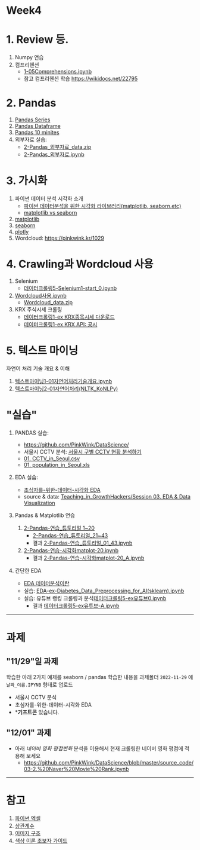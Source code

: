 # Week4

# 1. Review 등.

1. Numpy 연습
2. 컴프리헨션
    - [1-05Comprehensions.ipynb](notebooks/1-05Comprehensions.ipynb)
    - 참고 컴프리헨션 학습 https://wikidocs.net/22795

# 2. Pandas

1. [Pandas Series](notebooks/2-04Pandas_Series-0.ipynb)
2. [Pandas Dataframe](notebooks/2-05Pandas_DataFrame-0.ipynb)
3. [Pandas 10 minites](https://pandas.pydata.org/docs/user_guide/10min.html)
4. 외부자료 실습:
    - [2-Pandas_외부자료_data.zip](notebooks/2-Pandas_외부자료_data.zip)
    - [2-Pandas_외부자료.ipynb](notebooks/2-Pandas_외부자료.ipynb)



# 3. 가시화

1. 파이썬 데이터 분석 시각화 소개
    - [파이썬 데이터분석을 위한 시각화 라이브러리(matplotlib, seaborn,etc)](https://modulabs.co.kr/blog/python-data-analysis-matplotlib-seaborn-etc/#:~:text=Matplotlib%20vs%20seaborn,-Matplotlib%20%EB%8A%94%20%EC%A7%80%EC%86%8D%EC%A0%81&text=%EC%88%98%EB%A7%8E%EC%9D%80%20%EB%A0%8C%EB%8D%94%EB%A7%81%20%EB%B0%B1%EC%97%94%EB%93%9C%EB%A5%BC%20%EC%A0%9C%EA%B3%B5,%EB%90%9C%20Python%20%ED%94%8C%EB%A1%9C%ED%8C%85%20%EB%9D%BC%EC%9D%B4%EB%B8%8C%EB%9F%AC%EB%A6%AC%EC%9E%85%EB%8B%88%EB%8B%A4.)
    - [matplotlib vs seaborn](https://datauntold.com/matplotlib-vs-seaborn/)
1. [matplotlib](notebooks/2-가시화1-Matplotlib.ipynb)
2. [seaborn](notebooks/2-가시화2-Seaborn.ipynb)
3. [plotly](notebooks/2-가시화3-Plotly.ipynb)
4. Wordcloud: https://pinkwink.kr/1029


# 4. Crawling과 Wordcloud 사용

1. Selenium
    - [데이터크롤링5-Selenium1-start_0.ipynb](notebooks/데이터크롤링5-Selenium1-start_0.ipynb)
2. [Wordcloud사용.ipynb](notebooks/Wordcloud사용.ipynb)
    - [Wordcloud_data.zip](notebooks/Wordcloud_data.zip)
3. KRX 주식시세 크롤링
    - [데이터크롤링1-ex KRX종목시세 다운로드](notebooks/데이터크롤링1-exKRX종목시세운로드A.ipynb)
    - [데이터크롤링1-ex KRX API: 공시](notebooks/데이터크롤링1-exKRX-공시basic-0.ipynb)


# 5. 텍스트 마이닝

자연어 처리 기술 개요 & 이해

1. [텍스트마이닝1-01자연어처리기술개요.ipynb](notebooks/텍스트마이닝1-01자연어처리기술1-개요.ipynb)
1. [텍스트마이닝2-01자연어처리(NLTK_KoNLPy)](notebooks/텍스트마이닝1-99NLTK_KoNLPy.ipynb)



# "실습"
1. PANDAS 실습:
    - https://github.com/PinkWink/DataScience/
    - 서울시 CCTV 분석: [서울시 구별 CCTV 현황 분석하기](https://github.com/PinkWink/DataScience/blob/master/source_code/01.%20Basic%20of%20Python%2C%20Pandas%20and%20Matplotlib%20%20via%20analysis%20of%20CCTV%20in%20Seoul.ipynb)
    - [01. CCTV_in_Seoul.csv](https://github.com/PinkWink/DataScience/blob/master/data/01.%20CCTV_in_Seoul.csv)
    - [01. population_in_Seoul.xls](https://github.com/PinkWink/DataScience/blob/master/data/01.%20population_in_Seoul.xls)

2. EDA 실습:
    - [초심자를-위한-데이터-시각화 EDA](https://medium.com/bondata/%EC%B4%88%EC%8B%AC%EC%9E%90%EB%A5%BC-%EC%9C%84%ED%95%9C-%EB%8D%B0%EC%9D%B4%ED%84%B0-%EC%8B%9C%EA%B0%81%ED%99%94-eda-%EA%B0%80%EC%9D%B4%EB%93%9C%EB%9D%BC%EC%9D%B8-%EC%8B%A4%EC%8A%B5-62d11f93e17e)
    - source & data: [Teaching_in_GrowthHackers/Session 03. EDA & Data Visualization](https://github.com/BokyungChoi/teaching_in_GrowthHackers/tree/master/Session%2003.%20EDA%20%26%20Data%20Visualization)

3. Pandas & Matplotlib 연습
   1. [2-Pandas-연습_튜토리얼 1~20](notebooks/2-Pandas-연습_튜토리얼_19Q.ipynb)
      - [2-Pandas-연습_튜토리얼_21~43](notebooks/2-Pandas-연습_튜토리얼_20Q_43.ipynb.ipynb)
      - 결과 [2-Pandas-연습_튜토리얼_01_43.ipynb](notebooks/2-Pandas-연습_튜토리얼_01_43.ipynb)
   2. [2-Pandas-연습-시각화matplot-20.ipynb](notebooks/2-Pandas-연습-시각화matplot-20Q.ipynb)
      - 결과 [2-Pandas-연습-시각화matplot-20_A.ipynb](notebooks/2-Pandas-연습-시각화matplot-20_A.ipynb)


3. 간단한 EDA
   - [EDA 데이터분석이란](notebooks/5_02EDA데이터분석이란.ipynb)
   - 실습: [EDA-ex-Diabetes_Data_Preprocessing_for_AI(sklearn).ipynb](notebooks/5_01EDA-Data_Preprocessing_for_AI(sklearn).ipynb)
   - 실습: 유튜브 랭킹 크롤링과 분석[데이터크롤링5-ex유튜브0.ipynb](notebooks/데이터크롤링5-ex유튜브0.ipynb)
       - 결과 [데이터크롤링5-ex유튜브-A.ipynb](notebooks/데이터크롤링5-ex유튜브-A.ipynb)

<!--
6. 실습: 네이버영화랭킹 크롤링 결과 분석
 - 참고: https://github.com/PinkWink/DataScience/blob/master/source_code/03-2.%20Naver%20Movie%20Rank.ipynb

3. "실습" Selenium 이용 클롤링과 데이터 수집
-->

---

# 과제

## "11/29"일 과제

학습한 아래 2가지 예제를 seaborn / pandas 학습한 내용을 과제폴더 `2022-11-29` 에 `날짜_이름.IPYNB` 형태로 업로드
 - 서울시 CCTV 분석
 - 초심자를-위한-데이터-시각화 EDA
 - ***기프트콘** 있습니다.


## "12/01" 과제

- 아래 *네이버 영화 평점변화* 분석을 이용해서 현재 크롤링한 네이버 영화 평점에 적용해 보세요
   - https://github.com/PinkWink/DataScience/blob/master/source_code/03-2.%20Naver%20Movie%20Rank.ipynb


---
# 참고

1. [파이썬 엑셀](https://github.com/wikibook/pyexcel)
1. [상관계수](https://mindscale.kr/course/basic-stat-python/6/)
2. [이미지 구조](https://jehyunlee.github.io/2019/12/16/ImageJ-tutorial-2-ImageFileStructure/)
3. [색상 이론 초보자 가이드](https://designlog.org/2512785)

